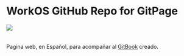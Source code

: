 # WorkOS GitHub Repo for GitPage
![](https://img.shields.io/badge/Status-No%20acabado-red)
\
\
\
Pagina web, en Español, para acompañar al [GitBook](https://workos.gitbook.io/mp06/) creado.

